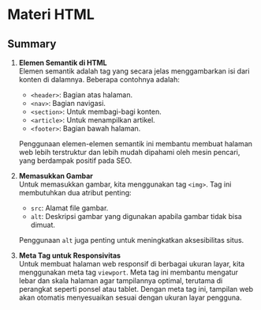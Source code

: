 # Materi HTML

## Summary

1. **Elemen Semantik di HTML**  
   Elemen semantik adalah tag yang secara jelas menggambarkan isi dari konten di dalamnya. Beberapa contohnya adalah:
   - `<header>`: Bagian atas halaman.
   - `<nav>`: Bagian navigasi.
   - `<section>`: Untuk membagi-bagi konten.
   - `<article>`: Untuk menampilkan artikel.
   - `<footer>`: Bagian bawah halaman.  
   
   Penggunaan elemen-elemen semantik ini membantu membuat halaman web lebih terstruktur dan lebih mudah dipahami oleh mesin pencari, yang berdampak positif pada SEO.

2. **Memasukkan Gambar**  
   Untuk memasukkan gambar, kita menggunakan tag `<img>`. Tag ini membutuhkan dua atribut penting:
   - `src`: Alamat file gambar.
   - `alt`: Deskripsi gambar yang digunakan apabila gambar tidak bisa dimuat.  
   
   Penggunaan `alt` juga penting untuk meningkatkan aksesibilitas situs.

3. **Meta Tag untuk Responsivitas**  
   Untuk membuat halaman web responsif di berbagai ukuran layar, kita menggunakan meta tag `viewport`. Meta tag ini membantu mengatur lebar dan skala halaman agar tampilannya optimal, terutama di perangkat seperti ponsel atau tablet. Dengan meta tag ini, tampilan web akan otomatis menyesuaikan sesuai dengan ukuran layar pengguna.
